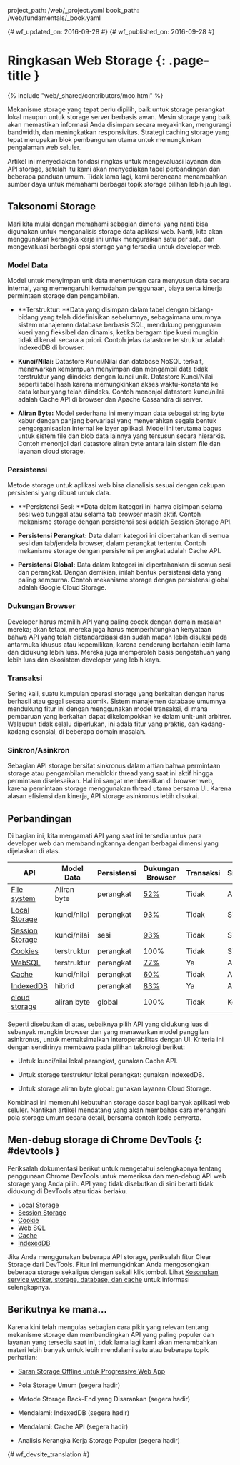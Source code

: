 project_path: /web/_project.yaml
book_path: /web/fundamentals/_book.yaml

{# wf_updated_on: 2016-09-28 #}
{# wf_published_on: 2016-09-28 #}

# Ringkasan Web Storage {: .page-title }

{% include "web/_shared/contributors/mco.html" %}

Mekanisme storage yang tepat perlu dipilih, baik untuk storage perangkat lokal
maupun untuk storage server berbasis awan.  Mesin storage yang baik akan memastikan
informasi Anda disimpan secara meyakinkan, mengurangi bandwidth, dan meningkatkan
responsivitas. Strategi caching storage yang tepat merupakan blok pembangunan utama untuk
memungkinkan pengalaman web seluler. 

Artikel ini menyediakan fondasi ringkas untuk mengevaluasi layanan dan API
storage, setelah itu kami akan menyediakan tabel perbandingan dan beberapa
panduan umum. Tidak lama lagi, kami berencana menambahkan sumber daya untuk memahami
berbagai topik storage pilihan lebih jauh lagi.

## Taksonomi Storage

Mari kita mulai dengan memahami sebagian dimensi yang nanti bisa digunakan untuk
menganalisis storage data aplikasi web. Nanti, kita akan menggunakan kerangka kerja ini untuk menguraikan satu per satu dan mengevaluasi
berbagai opsi storage yang tersedia untuk developer web.

### Model Data

Model untuk menyimpan unit data menentukan cara menyusun data secara internal,
yang memengaruhi kemudahan penggunaan, biaya serta kinerja permintaan storage dan
pengambilan. 

* **Terstruktur: **Data yang disimpan dalam tabel dengan bidang-bidang yang telah
didefinisikan sebelumnya, sebagaimana umumnya
sistem manajemen database berbasis SQL, mendukung penggunaan kueri yang fleksibel dan dinamis, ketika beragam tipe kueri mungkin tidak dikenali secara a
priori. Contoh jelas datastore terstruktur adalah IndexedDB di
browser.

* **Kunci/Nilai:** Datastore Kunci/Nilai dan database NoSQL terkait, menawarkan
kemampuan menyimpan dan mengambil data tidak terstruktur yang diindeks dengan kunci unik.
Datastore Kunci/Nilai seperti tabel hash karena memungkinkan akses waktu-konstanta
ke data kabur yang telah diindeks. Contoh menonjol datastore kunci/nilai adalah
Cache API di browser dan Apache Cassandra di server.

* **Aliran Byte:** Model sederhana ini menyimpan data sebagai string byte kabur dengan
panjang bervariasi yang menyerahkan segala bentuk pengorganisasian internal
ke layer aplikasi. Model ini terutama bagus untuk sistem file dan blob data lainnya yang tersusun
secara hierarkis. Contoh menonjol dari datastore aliran byte antara lain
sistem file dan layanan cloud storage.

### Persistensi

Metode storage untuk aplikasi web bisa dianalisis sesuai dengan cakupan persistensi
yang dibuat untuk data.

* **Persistensi Sesi: **Data dalam kategori ini hanya disimpan selama
sesi web tunggal atau selama tab browser masih aktif. Contoh mekanisme storage
dengan persistensi sesi adalah Session Storage API.

* **Persistensi Perangkat:** Data dalam kategori ini dipertahankan di semua sesi dan
tab/jendela browser, dalam perangkat tertentu. Contoh mekanisme storage
dengan persistensi perangkat adalah Cache API.

* **Persistensi Global:** Data dalam kategori ini dipertahankan di semua sesi dan
perangkat. Dengan demikian, inilah bentuk persistensi data yang paling sempurna. Contoh
mekanisme storage dengan persistensi global adalah Google Cloud Storage.

### Dukungan Browser

Developer harus memilih API yang paling cocok dengan domain masalah mereka; akan tetapi,
mereka juga harus memperhitungkan kenyataan bahwa API yang telah distandardisasi dan
sudah mapan lebih disukai pada antarmuka khusus atau kepemilikan, karena
cenderung bertahan lebih lama dan didukung lebih luas. Mereka juga memperoleh
basis pengetahuan yang lebih luas dan ekosistem developer yang lebih kaya.

### Transaksi

Sering kali, suatu kumpulan operasi storage yang berkaitan dengan
harus berhasil atau gagal secara atomik. Sistem manajemen database umumnya mendukung
fitur ini dengan menggunakan model transaksi, di mana pembaruan yang berkaitan dapat
dikelompokkan ke dalam unit-unit arbitrer. Walaupun tidak selalu diperlukan, ini adala fitur yang praktis,
dan kadang-kadang esensial, di beberapa domain masalah.

### Sinkron/Asinkron

Sebagian API storage bersifat sinkronus dalam artian bahwa permintaan storage atau pengambilan
memblokir thread yang saat ini aktif hingga permintaan diselesaikan. Hal
ini sangat memberatkan di browser web, karena permintaan storage menggunakan
thread utama bersama UI. Karena alasan efisiensi dan kinerja,
API storage asinkronus lebih disukai.

## Perbandingan

Di bagian ini, kita mengamati API yang saat ini tersedia untuk para developer web
dan membandingkannya dengan berbagai dimensi yang dijelaskan di atas.

<table>
  <thead>
    <th>API</th>
    <th>Model 
Data</th>
    <th>Persistensi</th>
    <th>Dukungan
Browser</th>
    <th>Transaksi</th>
    <th>Sinkron/Asinkron</th>
  </thead>
  <tbody>
    <tr>
      <td><a href="https://developer.mozilla.org/en-US/docs/Web/API/FileSystem">File system</a></td>
      <td>Aliran byte</td>
      <td>perangkat</td>
      <td><a href="http://caniuse.com/#feat=filesystem">52%</a></td>
      <td>Tidak</td>
      <td>Asinkron</td>
    </tr>
    <tr>
      <td><a href="https://developer.mozilla.org/en-US/docs/Web/API/Window/localStorage">Local Storage</a></td>
      <td>kunci/nilai</td>
      <td>perangkat</td>
      <td><a href="http://caniuse.com/#feat=namevalue-storage">93%</a></td>
      <td>Tidak</td>
      <td>Sinkron</td>
    </tr>
    <tr>
      <td><a href="https://developer.mozilla.org/en-US/docs/Web/API/Window/sessionStorage">Session Storage</a></td>
      <td>kunci/nilai</td>
      <td>sesi</td>
      <td><a href="http://caniuse.com/#feat=namevalue-storage">93%</a></td>
      <td>Tidak</td>
      <td>Sinkron</td>
    </tr>
    <tr>
      <td><a href="https://developer.mozilla.org/en-US/docs/Web/HTTP/Cookies">Cookies</a></td>
      <td>terstruktur</td>
      <td>perangkat</td>
      <td>100%</td>
      <td>Tidak</td>
      <td>Sinkron</td>
    </tr>
    <tr>
      <td><a href="https://www.w3.org/TR/webdatabase/">WebSQL</a></td>
      <td>terstruktur</td>
      <td>perangkat</td>
      <td><a href="http://caniuse.com/#feat=sql-storage">77%</a></td>
      <td>Ya</td>
      <td>Asinkron</td>
    </tr>
    <tr>
      <td><a href="https://developer.mozilla.org/en-US/docs/Web/API/CacheStorage">Cache</a></td>
      <td>kunci/nilai</td>
      <td>perangkat</td>
      <td><a href="http://caniuse.com/#feat=serviceworkers">60%</a></td>
      <td>Tidak</td>
      <td>Asinkron</td>
    </tr>
    <tr>
      <td><a href="https://developer.mozilla.org/en-US/docs/Web/API/IndexedDB_API">IndexedDB</a></td>
      <td>hibrid</td>
      <td>perangkat</td>
      <td><a href="http://caniuse.com/#feat=indexeddb">83%</a></td>
      <td>Ya</td>
      <td>Asinkron</td>
    </tr>
    <tr>
      <td><a href="https://cloud.google.com/storage/">cloud storage</a></td>
      <td>aliran byte</td>
      <td>global</td>
      <td>100%</td>
      <td>Tidak</td>
      <td>Keduanya</td>
    </tr>
  <tbody>
</table>

Seperti disebutkan di atas, sebaiknya pilih API yang didukung luas di
sebanyak mungkin browser dan yang menawarkan model panggilan asinkronus, untuk memaksimalkan
interoperabilitas dengan UI. Kriteria ini dengan sendirinya membawa pada pilihan
teknologi berikut:

* Untuk kunci/nilai lokal perangkat, gunakan Cache API.

* Untuk storage terstruktur lokal perangkat: gunakan IndexedDB.

* Untuk storage aliran byte global: gunakan layanan Cloud Storage.

Kombinasi ini memenuhi kebutuhan storage dasar bagi banyak aplikasi web seluler.
Nantikan artikel mendatang yang akan membahas cara menangani pola storage
umum secara detail, bersama contoh kode penyerta.

## Men-debug storage di Chrome DevTools {: #devtools }

Periksalah dokumentasi berikut untuk mengetahui selengkapnya tentang penggunaan Chrome DevTools untuk
memeriksa dan men-debug API web storage yang Anda pilih. API yang tidak disebutkan
di sini berarti tidak didukung di DevTools atau tidak berlaku.

* [Local Storage](/web/tools/chrome-devtools/manage-data/local-storage#local-storage)
* [Session Storage](/web/tools/chrome-devtools/manage-data/local-storage#session-storage)
* [Cookie](/web/tools/chrome-devtools/manage-data/cookies)
* [Web SQL](/web/tools/chrome-devtools/manage-data/local-storage#web-sql)
* [Cache](/web/tools/chrome-devtools/progressive-web-apps#caches)
* [IndexedDB](/web/tools/chrome-devtools/manage-data/local-storage#indexeddb)

Jika Anda menggunakan beberapa API storage, periksalah fitur Clear Storage dari
DevTools. Fitur ini memungkinkan Anda mengosongkan beberapa storage
sekaligus dengan sekali klik tombol. Lihat [Kosongkan service worker, storage, database, dan
cache](/web/tools/chrome-devtools/manage-data/local-storage#clear-storage) untuk
informasi selengkapnya.

## Berikutnya ke mana…

Karena kini telah mengulas sebagian cara pikir yang relevan tentang mekanisme storage
dan membandingkan API yang paling populer dan layanan yang tersedia saat ini,
tidak lama lagi kami akan menambahkan materi lebih banyak untuk lebih mendalami satu atau beberapa topik
perhatian:

* [Saran Storage Offline untuk Progressive Web App](offline-for-pwa)

* Pola Storage Umum (segera hadir)

* Metode Storage Back-End yang Disarankan (segera hadir)

* Mendalami: IndexedDB (segera hadir)

* Mendalami: Cache API (segera hadir)

* Analisis Kerangka Kerja Storage Populer (segera hadir)


{# wf_devsite_translation #}
